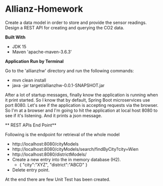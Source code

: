 # Allianz-Homework

Create a data model in order to store and provide the sensor readings. Design a REST API for creating and querying the CO2 data.

**Built With**

- JDK 15
- Maven 'apache-maven-3.6.3'

**Application Run by Terminal**

Go to the 'allianzhw' directory and run the following commands:

- mvn clean install
- java -jar target/allianzhw-0.0.1-SNAPSHOT.jar

After a lot of startup messages, finally know the application is running when it print started. So I know that by default, Spring Boot microservices use port 8080.
Let's see if the application is accepting requests via the browser. So I'm at a browser and I'm going to hit the application at local host 8080 to see if it's listening. 
And it prints a json message.

** REST APIs End Point**

Following is the endpoint for retrieval of the whole model 
- http://localhost:8080/cityModels
- http://localhost:8080/cityModels/search/findByCity?city=Wien
- http://localhost:8080/districtModels/
- Create a new entry into the in memory database (H2).
  - {
      "city":"XYZ",
      "district":"ABCD"
    }
- Delete entry point.

At the end there are few Unit Test has been created.
